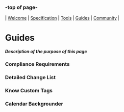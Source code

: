 

### -top of page-
| [Welcome](index) |  [Specification](page2) | [Tools](page3) | [Guides](page4) | [Community](page5) |

# Guides
_**Description of the purpose of this page**_

### Compliance Requirements

### Detailed Change List

### Know Custom Tags

### Calendar Backgrounder


